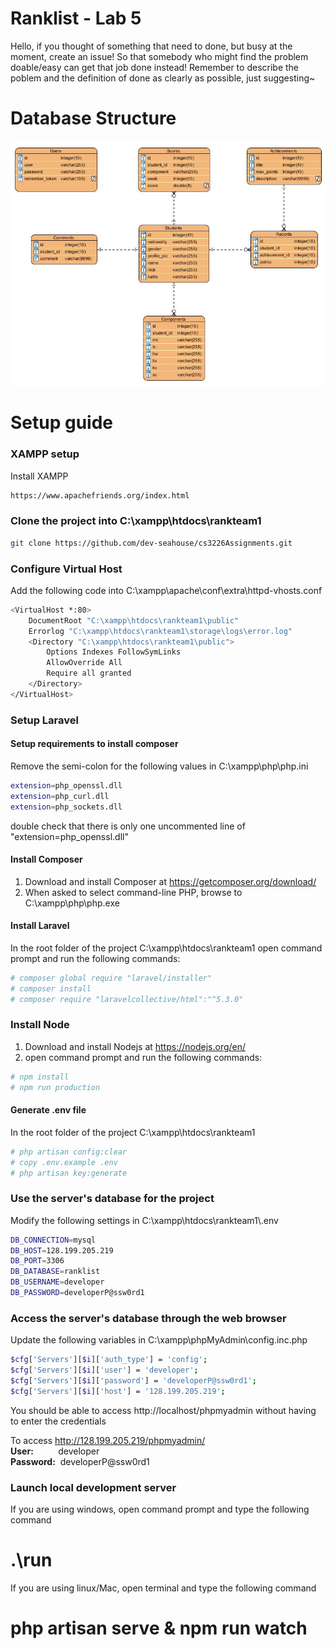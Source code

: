 Ranklist - Lab 5
================
Hello, if you thought of something that need to done, but busy at the moment, create an issue! So that somebody who might find the problem doable/easy can get that job done instead!
Remember to describe the poblem and the definition of done as clearly as possible, just suggesting~ 

Database Structure
==================
![ScreenShot](database.JPG)

Setup guide
===========
### XAMPP setup
Install XAMPP
```sh
https://www.apachefriends.org/index.html
```

### Clone the project into C:\xampp\htdocs\rankteam1
```sh
git clone https://github.com/dev-seahouse/cs3226Assignments.git
```

### Configure Virtual Host
Add the following code into C:\xampp\apache\conf\extra\httpd-vhosts.conf
```sh
<VirtualHost *:80>
    DocumentRoot "C:\xampp\htdocs\rankteam1\public"
    Errorlog "C:\xampp\htdocs\rankteam1\storage\logs\error.log"
    <Directory "C:\xampp\htdocs\rankteam1\public">
        Options Indexes FollowSymLinks 
        AllowOverride All 
        Require all granted         
    </Directory>
</VirtualHost>
```

### Setup Laravel
#### Setup requirements to install composer
Remove the semi-colon for the following values in C:\xampp\php\php.ini
```sh
extension=php_openssl.dll
extension=php_curl.dll
extension=php_sockets.dll
```
double check that there is only one uncommented line of "extension=php_openssl.dll"

#### Install Composer
1. Download and install Composer at https://getcomposer.org/download/
2. When asked to select command-line PHP, browse to C:\xampp\php\php.exe

#### Install Laravel
In the root folder of the project C:\xampp\htdocs\rankteam1
open command prompt and run the following commands:
```sh
# composer global require "laravel/installer"
# composer install
# composer require "laravelcollective/html":"^5.3.0"
```

### Install Node
1. Download and install Nodejs at https://nodejs.org/en/
2. open command prompt and run the following commands:
```sh
# npm install
# npm run production
```

#### Generate .env file
In the root folder of the project C:\xampp\htdocs\rankteam1
```sh
# php artisan config:clear
# copy .env.example .env
# php artisan key:generate
```
### Use the server's database for the project
Modify the following settings in C:\xampp\htdocs\rankteam1\\.env
```sh
DB_CONNECTION=mysql
DB_HOST=128.199.205.219
DB_PORT=3306
DB_DATABASE=ranklist
DB_USERNAME=developer
DB_PASSWORD=developerP@ssw0rd1
```
### Access the server's database through the web browser
Update the following variables in C:\xampp\phpMyAdmin\config.inc.php
```sh
$cfg['Servers'][$i]['auth_type'] = 'config';
$cfg['Servers'][$i]['user'] = 'developer';
$cfg['Servers'][$i]['password'] = 'developerP@ssw0rd1';
$cfg['Servers'][$i]['host'] = '128.199.205.219';
```
You should be able to access http://localhost/phpmyadmin without having to enter the credentials

To access http://128.199.205.219/phpmyadmin/<br>
<b>User:</b>&nbsp;&nbsp;&nbsp;&nbsp;&nbsp;&nbsp;&nbsp;&nbsp;&nbsp;&nbsp;developer<br>
<b>Password:</b>&nbsp;&nbsp;developerP@ssw0rd1<br>

### Launch local development server
If you are using windows, open command prompt and type the following command
# .\run
If you are using linux/Mac, open terminal and type the following command
# php artisan serve & npm run watch




